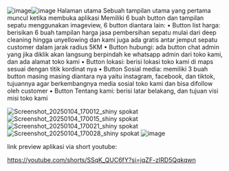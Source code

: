![image](https://github.com/user-attachments/assets/052eff8c-eaa8-40a7-96e8-3b138d53fb99)![image](https://github.com/user-attachments/assets/ef9f8b34-455c-4ad8-9483-7bab50cbb4bb)
Halaman utama
Sebuah tampilan utama yang pertama muncul ketika membuka aplikasi Memiliki 6 buah
button dan tampilan sepatu menggunakan imageview, 6 button diantara lain:
• Button list harga: berisikan 6 buah tampilan harga jasa pembersihan sepatu mulai
dari deep cleaning hingga unyellowing dan kami juga ada gratis antar jemput sepatu
customer dalam jarak radius 5KM
• Button hubungi: ada button chat admin yang jika diklik akan langsung berpindah ke
whatsapp admin dari toko kami, dan ada alamat toko kami
• Button lokasi: berisi lokasi toko kami di maps sesuai dengan titik kordinat nya
• Button Sosial media: memiliki 3 buah button masing masing diantara nya yaitu
instagram, facebook, dan tiktok, tujuannya agar berkembangnya media sosial toko
kami dan bisa difollow oleh customer
• Button Tentang kami: berisi latar belakang, dan tujuan visi misi toko kami

![Screenshot_20250104_170012_shiny spokat](https://github.com/user-attachments/assets/eaebb28f-9674-4b64-9917-59c2fe033291)
![Screenshot_20250104_170015_shiny spokat](https://github.com/user-attachments/assets/ab5e09e7-4b3d-499b-8bb3-cd2344fe7cc4)
![Screenshot_20250104_170021_shiny spokat](https://github.com/user-attachments/assets/e9e56b96-99fd-4b90-a342-5438c76e0d00)
![Screenshot_20250104_170028_shiny spokat](https://github.com/user-attachments/assets/932b5efa-2755-4650-ae99-c6bb7a246ec0)
![image](https://github.com/user-attachments/assets/c6a0547d-dd7d-4fe5-a168-bf84d6602609)

link preview aplikasi via short youtube:

https://youtube.com/shorts/SSqK_QUC6fY?si=jqZF-zIRD5Qqkqwn


